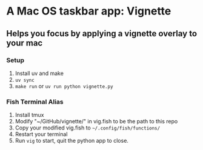 # A Mac OS taskbar app: Vignette
## Helps you focus by applying a vignette overlay to your mac

### Setup

1. Install uv and make
1. `uv sync`
1. `make run` or `uv run python vignette.py`

### Fish Terminal Alias

1. Install tmux
1. Modify "~/GitHub/vignette/" in vig.fish to be the path to this repo
1. Copy your modified vig.fish to `~/.config/fish/functions/`
1. Restart your terminal
1. Run `vig` to start, quit the python app to close.